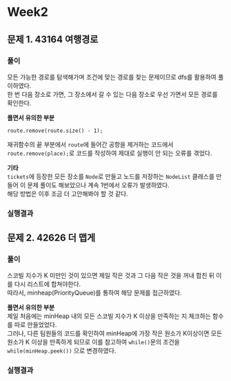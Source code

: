 # Week2

## 문제 1. 43164 여행경로

### 풀이 
모든 가능한 경로를 탐색해가며 조건에 맞는 경로를 찾는 문제이므로 dfs를 활용하여 풀이하였다.   
한 번 다음 장소로 가면, 그 장소에서 갈 수 있는 다음 장소로 우선 가면서 모든 경로를 확인한다.

**풀면서 유의한 부분**
```
route.remove(route.size() - 1);
```
재귀함수의 끝 부분에서 `route`에 들어간 공항을 제거하는 코드에서 `
route.remove(place);`로 코드를 작성하여 제대로 실행이 안 되는 오류를 겪었다.

**기타**   
`tickets`에 등장한 모든 장소를 `Node`로 만들고 노드를 저장하는 `NodeList` 클래스를 만들어 이 문제 풀이도 해보았으나 계속 1번에서 오류가 발생하였다.   
해당 방법은 이후 조금 더 고안해봐야 할 것 같다.

### 실행결과


## 문제 2. 42626 더 맵게
### 풀이 
스코빌 지수가 K 미만인 것이 있으면 제일 작은 것과 그 다음 작은 것을 꺼내 합친 뒤 이를 다시 리스트에 합쳐야한다.   
따라서, minheap(PriorityQueue)를 통하여 해당 문제를 접근하였다.

**풀면서 유의한 부분**   
제일 처음에는 minHeap 내의 모든 스코빌 지수가 K 이상을 만족하는 지 체크하는 함수를 따로 만들었었다.   
그러나, 다른 팀원들의 코드를 확인하여 minHeap에 가장 작은 원소가 K이상이면 모든 원소가 K 이상을 만족하게 되므로 이를 참고하여 `while()`문의 조건을 `while(minHeap.peek())` 으로 변경하였다.

### 실행결과